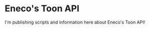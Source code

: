 Eneco's Toon API
==============

I'm publishing scripts and information here about Eneco's Toon API!
